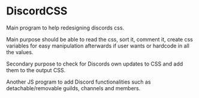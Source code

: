 # DiscordCSS

Main program to help redesigning discords css.

Main purpose should be able to read the css,
sort it, comment it, create css variables for
easy manipulation afterwards if user wants or
hardcode in all the values.

Secondary purpose to check for Discords own
updates to CSS and add them to the output CSS.



Another JS program to add Discord functionalities
such as detachable/removable guilds, channels and members.